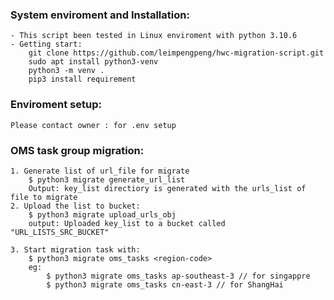 ### System enviroment and Installation:
    - This script been tested in Linux enviroment with python 3.10.6
    - Getting start: 
        git clone https://github.com/leimpengpeng/hwc-migration-script.git
        sudo apt install python3-venv
        python3 -m venv .
        pip3 install requirement 
### Enviroment setup:
    Please contact owner : for .env setup
### OMS task group migration: 
    1. Generate list of url_file for migrate
        $ python3 migrate generate_url_list
        Output: key_list directiory is generated with the urls_list of file to migrate
    2. Upload the list to bucket:
        $ python3 migrate upload_urls_obj
        output: Uploaded key_list to a bucket called "URL_LISTS_SRC_BUCKET"

    3. Start migration task with: 
        $ python3 migrate oms_tasks <region-code>
        eg: 
            $ python3 migrate oms_tasks ap-southeast-3 // for singappre
            $ python3 migrate oms_tasks cn-east-3 // for ShangHai

